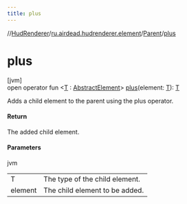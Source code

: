 ```yaml
---
title: plus
---
```

//[HudRenderer](../../../index.html)/[ru.airdead.hudrenderer.element](../index.html)/[Parent](index.html)/[plus](plus.html)



# plus



[jvm]\
open operator fun &lt;[T](plus.html) : [AbstractElement](../-abstract-element/index.html)&gt; [plus](plus.html)(element: [T](plus.html)): [T](plus.html)



Adds a child element to the parent using the plus operator.



#### Return



The added child element.



#### Parameters


jvm

| | |
|---|---|
| T | The type of the child element. |
| element | The child element to be added. |




